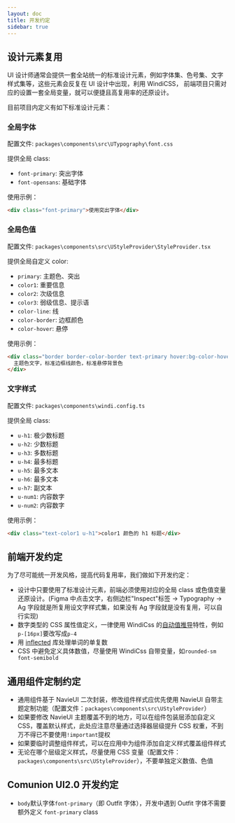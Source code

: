 ```yaml
---
layout: doc
title: 开发约定
sidebar: true
---
```


## 设计元素复用

UI 设计师通常会提供一套全站统一的标准设计元素，例如字体集、色号集、文字样式集等，这些元素会反复在 UI 设计中出现，利用 WindiCSS， 前端项目只需对应的设置一套全局变量，就可以便捷且高复用率的还原设计。

目前项目内定义有如下标准设计元素：

### 全局字体

配置文件: `packages\components\src\UTypography\font.css`

提供全局 class:

- `font-primary`: 突出字体
- `font-opensans`: 基础字体

使用示例：

```html
<div class="font-primary">使用突出字体</div>
```

### 全局色值

配置文件: `packages\components\src\UStyleProvider\StyleProvider.tsx`

提供全局自定义 color:

- `primary`: 主题色、突出
- `color1`: 重要信息
- `color2`: 次级信息
- `color3`: 弱级信息、提示语
- `color-line`: 线
- `color-border`: 边框颜色
- `color-hover`: 悬停

使用示例：

```html
<div class="border border-color-border text-primary hover:bg-color-hover">
  主题色文字，标准边框线颜色，标准悬停背景色
</div>
```

### 文字样式

配置文件: `packages\components\windi.config.ts`

提供全局 class:

- `u-h1`: 极少数标题
- `u-h2`: 少数标题
- `u-h3`: 多数标题
- `u-h4`: 最多标题
- `u-h5`: 最多文本
- `u-h6`: 最多文本
- `u-h7`: 副文本
- `u-num1`: 内容数字
- `u-num2`: 内容数字

使用示例：

```html
<div class="text-color1 u-h1">color1 颜色的 h1 标题</div>
```

## 前端开发约定

为了尽可能统一开发风格，提高代码复用率，我们做如下开发约定：

- 设计中只要使用了标准设计元素，前端必须使用对应的全局 class 或色值变量还原设计。(Figma 中点击文字，右侧边栏"Inspect"标签 -> Typography -> Ag 字段就是所复用设文字样式集，如果没有 Ag 字段就是没有复用，可以自行实现)
- 数字类型的 CSS 属性值定义，一律使用 WindiCss 的[自动值推导](https://cn.windicss.org/features/value-auto-infer.html)特性，例如`p-[16px]`要改写成`p-4`
- 用 [inflected](https://github.com/martinandert/inflected) 库处理单词的单复数
- CSS 中避免定义具体数值，尽量使用 WindiCss 自带变量，如`rounded-sm font-semibold`

## 通用组件定制约定

- 通用组件基于 NavieUI 二次封装，修改组件样式应优先使用 NavieUI 自带主题定制功能（配置文件：`packages\components\src\UStyleProvider`）
- 如果要修改 NavieUI 主题覆盖不到的地方，可以在组件包装层添加自定义 CSS，覆盖默认样式，此处应注意尽量通过选择器层级提升 CSS 权重，不到万不得已不要使用`!important`提权
- 如果要临时调整组件样式，可以在应用中为组件添加自定义样式覆盖组件样式
- 无论在哪个层级定义样式，尽量使用 CSS 变量（配置文件：`packages\components\src\UStyleProvider`），不要单独定义数值、色值

## Comunion UI2.0 开发约定

- `body`默认字体`font-primary`（即 Outfit 字体），开发中遇到 Outfit 字体不需要额外定义 `font-primary` class
